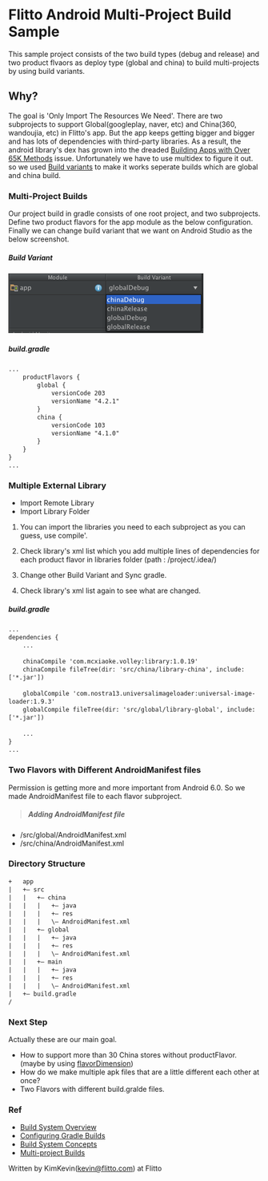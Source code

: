 # Flitto Android Multi-Project Build Sample
This sample project consists of the two build types (debug and release) and two product flvaors as deploy type (global and china) to build multi-projects by using build variants.

## Why?
The goal is 'Only Import The Resources We Need'. There are two subprojects to support Global(googleplay, naver, etc) and China(360, wandoujia, etc) in Flitto's app. But the app keeps getting bigger and bigger and has lots of dependencies with third-party libraries. As a result, the android library's dex has grown into the dreaded [Building Apps with Over 65K Methods](http://developer.android.com/intl/ko/tools/building/multidex.html) issue. Unfortunately we have to use multidex to figure it out. so we used [Build variants](http://developer.android.com/intl/ko/tools/building/configuring-gradle.html) to make it works seperate builds which are global and china build. 

### Multi-Project Builds
Our project build in gradle consists of one root project, and two subprojects. Define two product flavors for the app module as the below configuration. Finally we can change build variant that we want on Android Studio as the below screenshot.

##### Build Variant 

<img src="./screenshot/screenshot_01.png" width=390 height=119 />

##### build.gradle

```shell
...
    productFlavors {
        global {
            versionCode 203
            versionName "4.2.1"
        }
        china {
            versionCode 103
            versionName "4.1.0"
        }
    }
}
...
```

### Multiple External Library
* Import Remote Library
* Import Library Folder

1. You can import the libraries you need to each subproject as you can guess, use <label for productFlavor>compile'.

2. Check library's xml list which you add multiple lines of dependencies for each product flavor in libraries folder (path : /project/.idea/)

3. Change other Build Variant and Sync gradle.

4. Check library's xml list again to see what are changed.

##### build.gradle

```shell
...
dependencies {
    ...

    chinaCompile 'com.mcxiaoke.volley:library:1.0.19'
    chinaCompile fileTree(dir: 'src/china/library-china', include: ['*.jar'])

    globalCompile 'com.nostra13.universalimageloader:universal-image-loader:1.9.3'
    globalCompile fileTree(dir: 'src/global/library-global', include: ['*.jar'])

    ...
}
...
```

### Two Flavors with Different AndroidManifest files
Permission is getting more and more important from Android 6.0. So we made AndroidManifest file to each flavor subproject.

> ##### Adding AndroidManifest file
* /src/global/AndroidManifest.xml
* /src/china/AndroidManifest.xml

### Directory Structure
```shell
+   app
|   +– src
|   |   +– china
|   |   |   +– java
|   |   |   +– res  
|   |   |   \– AndroidManifest.xml
|   |   +– global
|   |   |   +– java
|   |   |   +– res  
|   |   |   \– AndroidManifest.xml
|   |   +– main
|   |   |   +– java
|   |   |   +– res  
|   |   |   \– AndroidManifest.xml
|   +– build.gradle
/
```

### Next Step
Actually these are our main goal.
* How to support more than 30 China stores without productFlavor. (maybe by using [flavorDimension](http://tools.android.com/tech-docs/new-build-system/user-guide))
* How do we make multiple apk files that are a little different each other at once?
* Two Flavors with different build.gralde files.

### Ref
* [Build System Overview](http://developer.android.com/intl/ko/sdk/installing/studio-build.html)
* [Configuring Gradle Builds](http://developer.android.com/intl/ko/tools/building/configuring-gradle.html)
* [Build System Concepts](http://tools.android.com/tech-docs/new-build-system/build-system-concepts)
* [Multi-project Builds](https://docs.gradle.org/current/userguide/multi_project_builds.html)

Written by KimKevin(kevin@flitto.com) at Flitto
